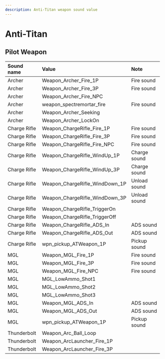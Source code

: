 ```yaml
---
description: Anti-Titan weapon sound value
---
```


# Anti-Titan

## Pilot Weapon

| Sound name | Value | Note |
| :--- | :--- | :--- |
| Archer | Weapon\_Archer\_Fire\_1P | Fire sound |
| Archer | Weapon\_Archer\_Fire\_3P | Fire sound |
| Archer | Weapon\_Archer\_Fire\_NPC |  |
| Archer | weapon\_spectremortar\_fire | Fire sound |
| Archer | Weapon\_Archer\_Seeking |  |
| Archer | Weapon\_Archer\_LockOn |  |
| Charge Rifle | Weapon\_ChargeRifle\_Fire\_1P | Fire sound |
| Charge Rifle | Weapon\_ChargeRifle\_Fire\_3P | Fire sound |
| Charge Rifle | Weapon\_ChargeRifle\_Fire\_NPC | Fire sound |
| Charge Rifle | Weapon\_ChargeRifle\_WindUp\_1P | Charge sound |
| Charge Rifle | Weapon\_ChargeRifle\_WindUp\_3P | Charge sound |
| Charge Rifle | Weapon\_ChargeRifle\_WindDown\_1P | Unload sound |
| Charge Rifle | Weapon\_ChargeRifle\_WindDown\_3P | Unload sound |
| Charge Rifle | Weapon\_ChargeRifle\_TriggerOn |  |
| Charge Rifle | Weapon\_ChargeRifle\_TriggerOff |  |
| Charge Rifle | Weapon\_ChargeRifle\_ADS\_In | ADS sound |
| Charge Rifle | Weapon\_ChargeRifle\_ADS\_Out | ADS sound |
| Charge Rifle | wpn\_pickup\_ATWeapon\_1P | Pickup sound |
| MGL | Weapon\_MGL\_Fire\_1P | Fire sound |
| MGL | Weapon\_MGL\_Fire\_3P | Fire sound |
| MGL | Weapon\_MGL\_Fire\_NPC | Fire sound |
| MGL | MGL\_LowAmmo\_Shot1 |  |
| MGL | MGL\_LowAmmo\_Shot2 |  |
| MGL | MGL\_LowAmmo\_Shot3 |  |
| MGL | Weapon\_MGL\_ADS\_In | ADS sound |
| MGL | Weapon\_MGL\_ADS\_Out | ADS sound |
| MGL | wpn\_pickup\_ATWeapon\_1P | Pickup sound |
| Thunderbolt | Weapon\_Arc\_Ball\_Loop |  |
| Thunderbolt | Weapon\_ArcLauncher\_Fire\_1P |  |
| Thunderbolt | Weapon\_ArcLauncher\_Fire\_3P |  |

## 

